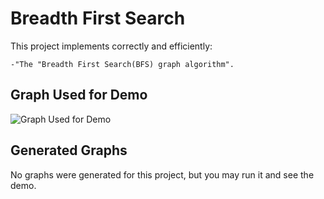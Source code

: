 # Breadth First Search
This project implements correctly and efficiently:
```
-"The "Breadth First Search(BFS) graph algorithm".
```

## Graph Used for Demo
![Graph Used for Demo](https://user-images.githubusercontent.com/56603839/226361037-3679a53b-86fa-4e23-9288-18c3faaf44f3.png)

## Generated Graphs
No graphs were generated for this project, but you may run it and see the demo.

